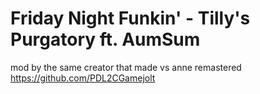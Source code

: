 # Friday Night Funkin' - Tilly's Purgatory ft. AumSum
mod by the same creator that made vs anne remastered
https://github.com/PDL2CGamejolt
